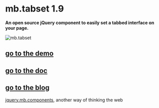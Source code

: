 # mb.tabset 1.9

__An open source jQuery component to easily set a tabbed interface on your page.__

![mb.tabset](http://dl.dropbox.com/u/1976976/gitHub//mb.tabset.jpg)


## [go to the demo](http://pupunzi.com/#mb.components/mb.tabset/tabset.html)
## [go to the doc](http://wiki.github.com/pupunzi/jquery.mb.tabset/)
## [go to the blog](http://pupunzi.open-lab.com/mb-jquery-components/mb-tabset/)


[jquery.mb.components](http://pupunzi.com/), another way of thinking the web
